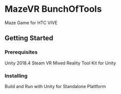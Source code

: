 # MazeVR BunchOfTools

Maze Game for HTC VIVE

## Getting Started

### Prerequisites

Unity 2018.4
Steam VR
Mixed Reality Tool Kit for Unity

### Installing

Build and Run with Unity for Standalone Plattform

